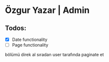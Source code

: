 # Özgur Yazar | Admin

## Todos:

- [x] Date functionality
- [ ] Page functionality

bölümü direk al sıradan user tarafında paginate et
